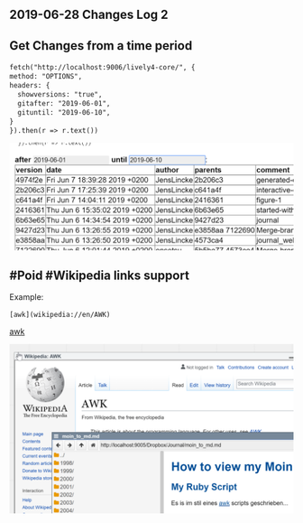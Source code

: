 ## 2019-06-28  Changes Log 2 

## Get Changes from a time period

```
fetch("http://localhost:9006/lively4-core/", {
method: "OPTIONS",
headers: {
  showversions: "true",
  gitafter: "2019-06-01",
  gituntil: "2019-06-10",
}
}).then(r => r.text())
```

<script>
(async() => {
  var result = await (<lively-table></lively-table>)
  var after = <input value="2019-06-01" /> 
  var until = <input value="2019-06-10"/> 
  async function update() {
    var changes = await fetch(lively4url + "/", {
      method: "OPTIONS",
      headers: {
        showversions: "true",
        gitafter: after.value,
        gituntil: until.value,
      }
      }).then(r => r.json())
      debugger
      result.setFromJSO(changes.versions)
  }
  after.addEventListener("changed", function(){ after.value=this.value; update() })
  until.addEventListener("change", function(){ until.value=this.value; update() })
  
  update()
  
  return <div><b>after</b> {after} <b>until</b> {until}:<br/>{result}</div>
})()
</script>

![](change_after_until.png)

## #Poid #Wikipedia links support

Example:

```
[awk](wikipedia://en/AWK) 
```
[awk](wikipedia://en/AWK) 

![](poidwikipedia.png)

